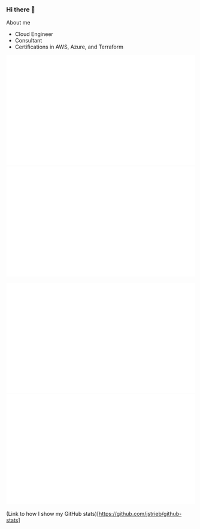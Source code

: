 ### Hi there 👋

About me
- Cloud Engineer
- Consultant
- Certifications in AWS, Azure, and Terraform

![](https://raw.githubusercontent.com/kjbOC/Account-stats/master/generated/languages.svg#gh-dark-mode-only)
![](https://raw.githubusercontent.com/kjbOC/Account-stats/master/generated/languages.svg#gh-light-mode-only)

![](https://raw.githubusercontent.com/kjbOC/Account-stats/master/generated/overview.svg#gh-dark-mode-only)
![](https://raw.githubusercontent.com/kjbOC/Account-stats/master/generated/overview.svg#gh-light-mode-only)


(Link to how I show my GitHub stats)[https://github.com/jstrieb/github-stats]
